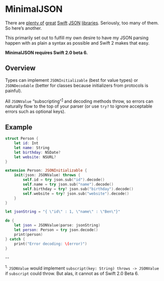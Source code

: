 # MinimalJSON

There are [plenty of](https://github.com/SwiftyJSON/SwiftyJSON) [great](https://github.com/thoughtbot/Argo) [Swift](https://github.com/Hearst-DD/ObjectMapper) [JSON](https://github.com/delba/JASON) [libraries](https://github.com/owensd/json-swift). Seriously, too many of them. So here’s another.

This primarily set out to fulfill my own desire to have my JSON parsing happen with as plain a syntax as possible and Swift 2 makes that easy.

**MinimalJSON requires Swift 2.0 beta 6.**

## Overview

Types can implement `JSONInitializable` (best for value types) or `JSONDecodable` (better for classes because initializers from protocols is painful).

All `JSONValue` “subscripting”<sup><a href="#sub">1</a></sup> and decoding methods throw, so errors can naturally flow to the top of your parser (or use `try?` to ignore acceptable errors such as optional keys).

## Example

```swift
struct Person {
    let id: Int
    let name: String
    let birthday: NSDate?
    let website: NSURL?
}

extension Person: JSONInitializable {
    init(json: JSONValue) throws {
        self.id = try json.sub("id").decode()
        self.name = try json.sub("name").decode()
        self.birthday = try? json.sub("birthday").decode()
        self.website = try? json.sub("website").decode()
    }
}

let jsonString = "{ \"id\" : 1, \"name\" : \"Ben\"}"

do {
    let json = JSONValue(parse: jsonString)
    let person: Person = try json.decode()
    print(person)
} catch {
    print("Error decoding: \(error)")
}
```


--

<a name="sub"><sup>1.</sup></a> `JSONValue` would implement `subscript(key: String) throws -> JSONValue` if `subscript` could throw. But alas, it cannot as of Swift 2.0 Beta 6.
